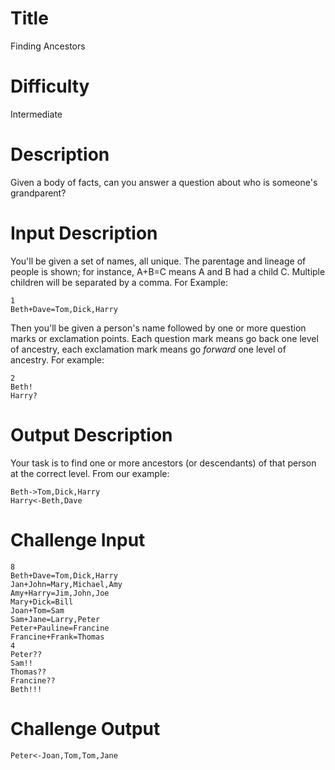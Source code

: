# Title

Finding Ancestors

# Difficulty

Intermediate

# Description

Given a body of facts, can you answer a question about who is someone's grandparent?

# Input Description

You'll be given a set of names, all unique. The parentage and lineage of people is shown; for instance, A+B=C means A and B had a child C. Multiple children will be separated by a comma. For Example:

    1
    Beth+Dave=Tom,Dick,Harry

Then you'll be given a person's name followed by one or more question marks or exclamation points. Each question mark means go back one level of ancestry, each exclamation mark means go *forward* one level of ancestry. For example:

    2
    Beth!
    Harry?

# Output Description

Your task is to find one or more ancestors (or descendants) of that person at the correct level. From our example:

    Beth->Tom,Dick,Harry
    Harry<-Beth,Dave

# Challenge Input

    8
    Beth+Dave=Tom,Dick,Harry
    Jan+John=Mary,Michael,Amy
    Amy+Harry=Jim,John,Joe
    Mary+Dick=Bill
    Joan+Tom=Sam
    Sam+Jane=Larry,Peter
    Peter+Pauline=Francine
    Francine+Frank=Thomas
    4
    Peter??
    Sam!!
    Thomas??
    Francine??
    Beth!!!

# Challenge Output

    Peter<-Joan,Tom,Tom,Jane